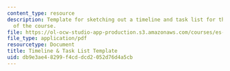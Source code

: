 ```yaml
---
content_type: resource
description: Template for sketching out a timeline and task list for the final project
  of the course.
file: https://ol-ocw-studio-app-production.s3.amazonaws.com/courses/es-333-producing-educational-videos-spring-2015/db9e3ae48299f4cddcd2052d76d4a5cb_MITES_333S15_project-plan.pdf
file_type: application/pdf
resourcetype: Document
title: Timeline & Task List Template
uid: db9e3ae4-8299-f4cd-dcd2-052d76d4a5cb
---
```

